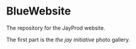 # BlueWebsite
The repository for the JayProd website. 

The first part is the _*the jay initiative*_ photo gallery.
